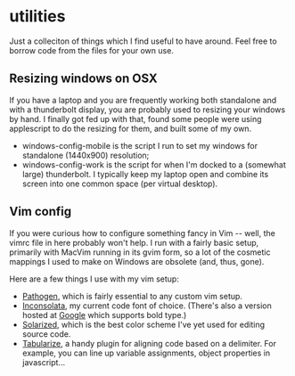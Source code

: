 utilities
=========

Just a colleciton of things which I find useful to have around. Feel free to borrow code from the files for your own use.

Resizing windows on OSX
-----------------------

If you have a laptop and you are frequently working both standalone and with a thunderbolt display, you are probably used to resizing your windows by hand. I finally got fed up with that, found some people were using applescript to do the resizing for them, and built some of my own.

* windows-config-mobile is the script I run to set my windows for standalone (1440x900) resolution;
* windows-config-work is the script for when I'm docked to a (somewhat large) thunderbolt. I typically keep my laptop open and combine its screen into one common space (per virtual desktop).

Vim config
----------

If you were curious how to configure something fancy in Vim -- well, the vimrc file in here probably won't help. I run with a fairly basic setup, primarily with MacVim running in its gvim form, so a lot of the cosmetic mappings I used to make on Windows are obsolete (and, thus, gone).

Here are a few things I use with my vim setup:

* [Pathogen](https://github.com/tpope/vim-pathogen), which is fairly essential to any custom vim setup.
* [Inconsolata](http://levien.com/type/myfonts/inconsolata.html), my current code font of choice. (There's also a version hosted at [Google](http://www.google.com/fonts/specimen/Inconsolata) which supports bold type.)
* [Solarized](https://github.com/altercation/vim-colors-solarized), which is the best color scheme I've yet used for editing source code.
* [Tabularize](https://github.com/godlygeek/tabular), a handy plugin for aligning code based on a delimiter. For example, you can line up variable assignments, object properties in javascript...
